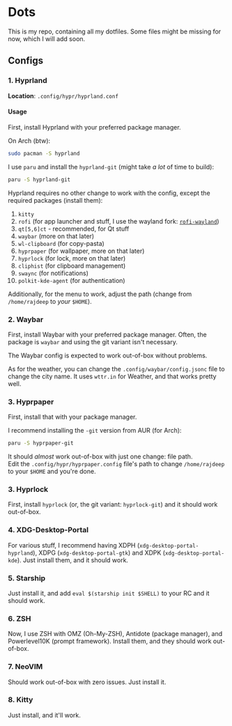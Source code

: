 # Dots

This is my repo, containing all my dotfiles. Some files might be missing for now, which I will add soon.

## Configs

### 1. Hyprland

**Location**: `.config/hypr/hyprland.conf`

#### Usage

First, install Hyprland with your preferred package manager.  

On Arch (btw):

```sh
sudo pacman -S hyprland
```

I use `paru` and install the `hyprland-git` (might take *a lot* of time to build):

```sh
paru -S hyprland-git
```

Hyprland requires no other change to work with the config, except the required packages (install them):

1. `kitty`
2. `rofi` (for app launcher and stuff, I use the wayland fork: [`rofi-wayland`](https://archlinux.org/packages/extra/x86_64/rofi-wayland))
3. `qt[5,6]ct` - recommended, for Qt stuff
4. `waybar` (more on that later)
5. `wl-clipboard` (for copy-pasta)
6. `hyprpaper` (for wallpaper, more on that later)
7. `hyprlock` (for lock, more on that later)
8. `cliphist` (for clipboard management)
9. `swaync` (for notifications)
10. `polkit-kde-agent` (for authentication)

Additionally, for the menu to work, adjust the path (change from `/home/rajdeep` to *your* `$HOME`).

### 2. Waybar

First, install Waybar with your preferred package manager. Often, the package is `waybar` and using the git variant isn't necessary.  

The Waybar config is expected to work out-of-box without problems.  

As for the weather, you can change the `.config/waybar/config.jsonc` file to change the city name. It uses `wttr.in` for Weather, and that works pretty well.

### 3. Hyprpaper

First, install that with your package manager.

I recommend installing the `-git` version from AUR (for Arch):

```sh
paru -S hyprpaper-git
```

It should *almost* work out-of-box with just one change: file path.  
Edit the `.config/hypr/hyprpaper.config` file's path to change `/home/rajdeep` to your `$HOME` and you're done.

### 3. Hyprlock

First, install `hyprlock` (or, the git variant: `hyprlock-git`) and it should work out-of-box.

### 4. XDG-Desktop-Portal

For various stuff, I recommend having XDPH (`xdg-desktop-portal-hyprland`), XDPG (`xdg-desktop-portal-gtk`) and XDPK (`xdg-desktop-portal-kde`). Just install them, and it should work.

### 5. Starship

Just install it, and add `eval $(starship init $SHELL)` to your RC and it should work.

### 6. ZSH

Now, I use ZSH with OMZ (Oh-My-ZSH), Antidote (package manager), and Powerlevel10K (prompt framework). Install them, and they should work out-of-box.

### 7. NeoVIM

Should work out-of-box with zero issues. Just install it.

### 8. Kitty

Just install, and it'll work.
